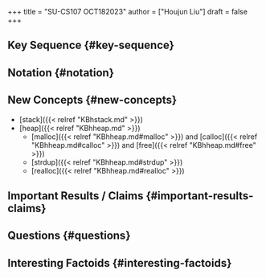 +++
title = "SU-CS107 OCT182023"
author = ["Houjun Liu"]
draft = false
+++

## Key Sequence {#key-sequence}


## Notation {#notation}


## New Concepts {#new-concepts}

-   [stack]({{< relref "KBhstack.md" >}})
-   [heap]({{< relref "KBhheap.md" >}})
    -   [malloc]({{< relref "KBhheap.md#malloc" >}}) and [calloc]({{< relref "KBhheap.md#calloc" >}}) and [free]({{< relref "KBhheap.md#free" >}})
    -   [strdup]({{< relref "KBhheap.md#strdup" >}})
    -   [realloc]({{< relref "KBhheap.md#realloc" >}})


## Important Results / Claims {#important-results-claims}


## Questions {#questions}


## Interesting Factoids {#interesting-factoids}
